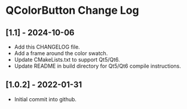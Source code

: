 
# QColorButton Change Log

## [1.1] - 2024-10-06
* Add this CHANGELOG file.
* Add a frame around the color swatch.
* Update CMakeLists.txt to support Qt5/Qt6.
* Update README in build directory for Qt5/Qt6 compile instructions.

## [1.0.2] - 2022-01-31
* Initial commit into github.

